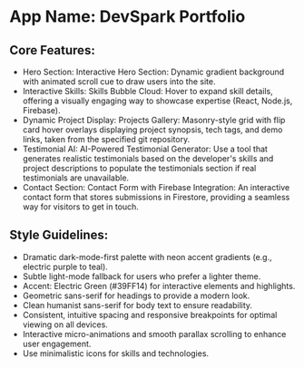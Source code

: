 # **App Name**: DevSpark Portfolio

## Core Features:

- Hero Section: Interactive Hero Section: Dynamic gradient background with animated scroll cue to draw users into the site.
- Interactive Skills: Skills Bubble Cloud: Hover to expand skill details, offering a visually engaging way to showcase expertise (React, Node.js, Firebase).
- Dynamic Project Display: Projects Gallery: Masonry-style grid with flip card hover overlays displaying project synopsis, tech tags, and demo links, taken from the specified git repository.
- Testimonial AI: AI-Powered Testimonial Generator: Use a tool that generates realistic testimonials based on the developer's skills and project descriptions to populate the testimonials section if real testimonials are unavailable.
- Contact Section: Contact Form with Firebase Integration: An interactive contact form that stores submissions in Firestore, providing a seamless way for visitors to get in touch.

## Style Guidelines:

- Dramatic dark-mode-first palette with neon accent gradients (e.g., electric purple to teal).
- Subtle light-mode fallback for users who prefer a lighter theme.
- Accent: Electric Green (#39FF14) for interactive elements and highlights.
- Geometric sans-serif for headings to provide a modern look.
- Clean humanist sans-serif for body text to ensure readability.
- Consistent, intuitive spacing and responsive breakpoints for optimal viewing on all devices.
- Interactive micro-animations and smooth parallax scrolling to enhance user engagement.
- Use minimalistic icons for skills and technologies.